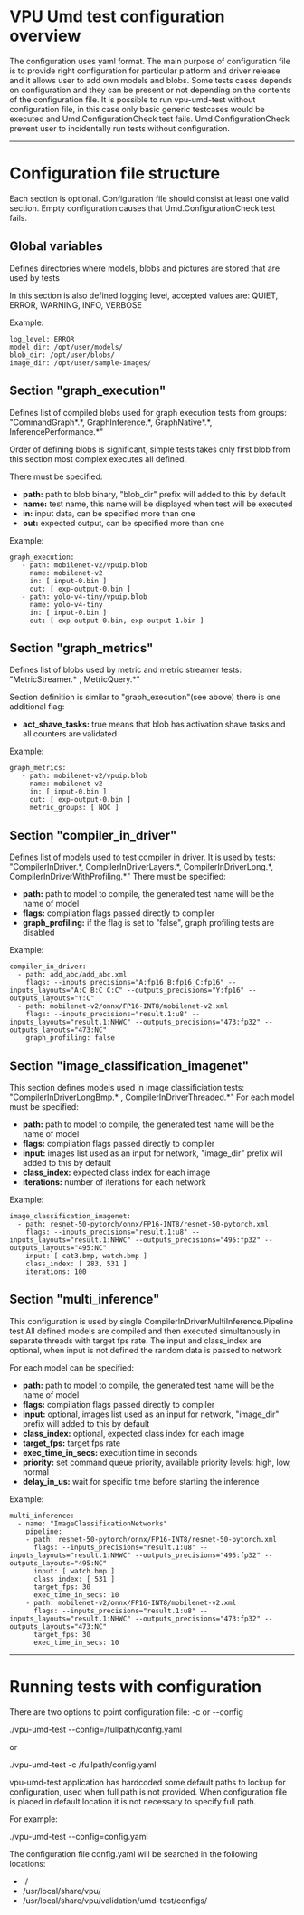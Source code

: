 <!-- Copyright 2022-2023 Intel Corporation.

 This software and the related documents are Intel copyrighted materials, and
 your use of them is governed by the express license under which they were
 provided to you ("License"). Unless the License provides otherwise, you may
 not use, modify, copy, publish, distribute, disclose or transmit this
 software or the related documents without Intel's prior written permission.

 This software and the related documents are provided as is, with no express
 or implied warranties, other than those that are expressly stated in
 the License. -->

# VPU Umd test configuration overview

The configuration uses yaml format.
The main purpose of configuration file is to provide right configuration
for particular platform and driver release and it allows user to add
own models and blobs.
Some tests cases depends on configuration and they can be present or not
depending on the contents of the configuration file.
It is possible to run vpu-umd-test without configuration file, in this case
only basic generic testcases would be executed and Umd.ConfigurationCheck test
fails. Umd.ConfigurationCheck prevent user to incidentally run tests without configuration.

---

# Configuration file structure
Each section is optional. Configuration file should consist at least one valid section.
Empty configuration causes that Umd.ConfigurationCheck test fails.

## Global variables
Defines directories where models, blobs and pictures are stored that are used by tests

In this section is also defined logging level, accepted values are: QUIET, ERROR, WARNING, INFO, VERBOSE

Example:
```
log_level: ERROR
model_dir: /opt/user/models/
blob_dir: /opt/user/blobs/
image_dir: /opt/user/sample-images/

```

## Section "graph\_execution"
Defines list of compiled blobs used for graph execution tests from groups:
"CommandGraph\*.\*, GraphInference.\*, GraphNative\*.\*, InferencePerformance.\*"

Order of defining blobs is significant, simple tests takes only first blob from this
section most complex executes all defined.

There must be specified:
- **path:** path to blob binary, "blob_dir" prefix will added to this by default
- **name:** test name, this name will be displayed when test will be executed
- **in:** input data, can be specified more than one
- **out:** expected output, can be specified more than one

Example:
```
graph_execution:
   - path: mobilenet-v2/vpuip.blob
     name: mobilenet-v2
     in: [ input-0.bin ]
     out: [ exp-output-0.bin ]
   - path: yolo-v4-tiny/vpuip.blob
     name: yolo-v4-tiny
     in: [ input-0.bin ]
     out: [ exp-output-0.bin, exp-output-1.bin ]

```

## Section "graph\_metrics"
Defines list of blobs used by metric and metric streamer tests:
"MetricStreamer.\* , MetricQuery.\*"

Section definition is similar to "graph\_execution"(see above) there is one additional flag:
- **act\_shave\_tasks:** true means that blob has activation shave tasks and all counters are validated

Example:

```
graph_metrics:
   - path: mobilenet-v2/vpuip.blob
     name: mobilenet-v2
     in: [ input-0.bin ]
     out: [ exp-output-0.bin ]
     metric_groups: [ NOC ]
```


## Section "compiler\_in\_driver"
Defines list of models used to test compiler in driver.
It is used by tests:
"CompilerInDriver.\*, CompilerInDriverLayers.\*, CompilerInDriverLong.\*, CompilerInDriverWithProfiling.\*"
There must be specified:
- **path:** path to model to compile, the generated test name will be the name of model
- **flags:** compilation flags passed directly to compiler
- **graph_profiling:** if the flag is set to "false", graph profiling tests are disabled

Example:

```
compiler_in_driver:
  - path: add_abc/add_abc.xml
    flags: --inputs_precisions="A:fp16 B:fp16 C:fp16" --inputs_layouts="A:C B:C C:C" --outputs_precisions="Y:fp16" --outputs_layouts="Y:C"
  - path: mobilenet-v2/onnx/FP16-INT8/mobilenet-v2.xml
    flags: --inputs_precisions="result.1:u8" --inputs_layouts="result.1:NHWC" --outputs_precisions="473:fp32" --outputs_layouts="473:NC"
    graph_profiling: false
```

## Section "image\_classification\_imagenet"
This section defines models used in image classificiation tests:
"CompilerInDriverLongBmp.\* , CompilerInDriverThreaded.\*"
For each model must be specified:
- **path:** path to model to compile, the generated test name will be the name of model
- **flags:** compilation flags passed directly to compiler
- **input:** images list used as an input for network, "image\_dir" prefix will added to this by default
- **class_index:** expected class index for each image
- **iterations:** number of iterations for each network

Example:
```
image_classification_imagenet:
  - path: resnet-50-pytorch/onnx/FP16-INT8/resnet-50-pytorch.xml
    flags: --inputs_precisions="result.1:u8" --inputs_layouts="result.1:NHWC" --outputs_precisions="495:fp32" --outputs_layouts="495:NC"
    input: [ cat3.bmp, watch.bmp ]
    class_index: [ 283, 531 ]
    iterations: 100
```
## Section "multi\_inference"
This configuration is used by single CompilerInDriverMultiInference.Pipeline test
All defined models are compiled and then executed simultanously in separate threads with target fps rate.
The input and class_index are optional, when input is not defined the random data is passed to network

For each model can be specified:
- **path:** path to model to compile, the generated test name will be the name of model
- **flags:** compilation flags passed directly to compiler
- **input:** optional, images list used as an input for network, "image\_dir" prefix will added to this by default
- **class_index:** optional, expected class index for each image
- **target\_fps:** target fps rate
- **exec\_time\_in\_secs:** execution time in seconds
- **priority:** set command queue priority, available priority levels: high, low, normal
- **delay_in_us:** wait for specific time before starting the inference

Example:
```
multi_inference:
  - name: "ImageClassificationNetworks"
    pipeline:
    - path: resnet-50-pytorch/onnx/FP16-INT8/resnet-50-pytorch.xml
      flags: --inputs_precisions="result.1:u8" --inputs_layouts="result.1:NHWC" --outputs_precisions="495:fp32" --outputs_layouts="495:NC"
      input: [ watch.bmp ]
      class_index: [ 531 ]
      target_fps: 30
      exec_time_in_secs: 10
    - path: mobilenet-v2/onnx/FP16-INT8/mobilenet-v2.xml
      flags: --inputs_precisions="result.1:u8" --inputs_layouts="result.1:NHWC" --outputs_precisions="473:fp32" --outputs_layouts="473:NC"
      target_fps: 30
      exec_time_in_secs: 10
```

---

# Running tests with configuration
There are two options to point configuration file: -c or --config

./vpu-umd-test --config=/fullpath/config.yaml

or

./vpu-umd-test -c /fullpath/config.yaml

vpu-umd-test application has hardcoded some default paths to lockup for configuration,
used when full path is not provided.
When configuration file is placed in default location it is not necessary to specify full path.

For example:

./vpu-umd-test --config=config.yaml

The configuration file config.yaml will be searched in the following locations:
- ./
- /usr/local/share/vpu/
- /usr/local/share/vpu/validation/umd-test/configs/

